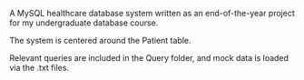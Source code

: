 A MySQL healthcare database system written as an end-of-the-year project for my undergraduate database course.

The system is centered around the Patient table.

Relevant queries are included in the Query folder, and mock data is loaded via the .txt files.
